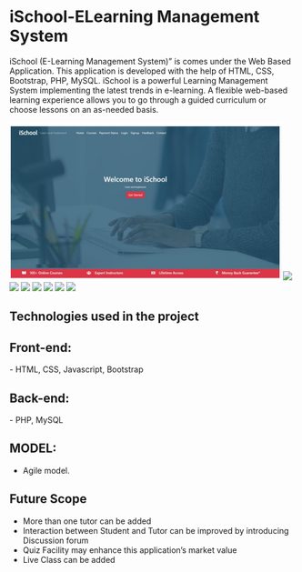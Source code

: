 # iSchool-ELearning Management System

iSchool (E-Learning Management System)” is comes under the Web Based Application. This application is developed with the help of HTML, CSS, Bootstrap, PHP, MySQL. iSchool is a powerful Learning Management System implementing the latest trends in e-learning. A flexible web-based learning experience allows you to go through a guided 
curriculum or choose lessons on an as-needed basis.

![](website-images/website-HomePage.PNG)
![](website-images/website-Gallery.PNG)
![](website-images/website-Login.PNG)
![](website-images/website-Parking.PNG)
![](website-images/website-Complaints.PNG)
![](website-images/website-Notice.PNG)
![](website-images/website-Visitors.PNG)
![](website-images/website-Employee.PNG)

## Technologies used in the project

<h2>Front-end:</h2>
- HTML, CSS, Javascript, Bootstrap

<h2>Back-end:</h2>
- PHP, MySQL

## MODEL:

* Agile model.


## Future Scope

* More than one tutor can be added 
* Interaction between Student and Tutor can be improved by introducing Discussion forum
* Quiz Facility may enhance this application’s market value
* Live Class can be added
